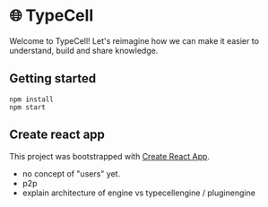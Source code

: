 # 🌐 TypeCell

Welcome to TypeCell! Let's reimagine how we can make it easier to understand, build and share knowledge.

## Getting started

    npm install
    npm start

## Create react app

This project was bootstrapped with [Create React App](https://github.com/facebook/create-react-app).

- no concept of "users" yet.
- p2p
- explain architecture of engine vs typecellengine / pluginengine
